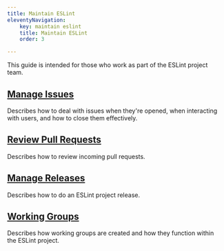 ```yaml
---
title: Maintain ESLint
eleventyNavigation:
    key: maintain eslint
    title: Maintain ESLint
    order: 3

---
```


This guide is intended for those who work as part of the ESLint project team.

## [Manage Issues](manage-issues)

Describes how to deal with issues when they're opened, when interacting with users, and how to close them effectively.

## [Review Pull Requests](review-pull-requests)

Describes how to review incoming pull requests.

## [Manage Releases](manage-releases)

Describes how to do an ESLint project release.

## [Working Groups](working-groups)

Describes how working groups are created and how they function within the ESLint project.
